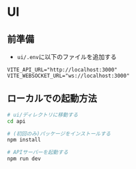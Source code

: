 # UI

## 前準備

- `ui/.env`に以下のファイルを追加する

```
VITE_API_URL="http://localhost:3000"
VITE_WEBSOCKET_URL="ws://localhost:3000"
```

## ローカルでの起動方法

```sh
# ui/ディレクトリに移動する
cd api

# (初回のみ)パッケージをインストールする
npm install

# APIサーバーを起動する
npm run dev
```
